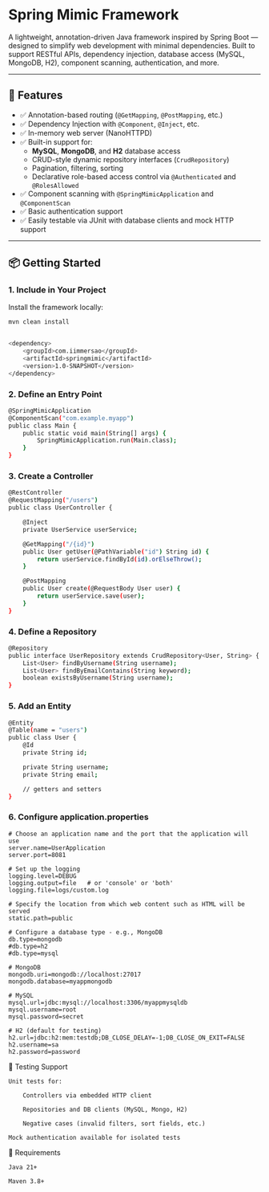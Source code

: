 # Spring Mimic Framework

A lightweight, annotation-driven Java framework inspired by Spring Boot — designed to simplify web development with minimal dependencies. Built to support RESTful APIs, dependency injection, database access (MySQL, MongoDB, H2), component scanning, authentication, and more.

---

## 🚀 Features

- ✅ Annotation-based routing (`@GetMapping`, `@PostMapping`, etc.)
- ✅ Dependency Injection with `@Component`, `@Inject`, etc.
- ✅ In-memory web server (NanoHTTPD)
- ✅ Built-in support for:
  - **MySQL**, **MongoDB**, and **H2** database access
  - CRUD-style dynamic repository interfaces (`CrudRepository`)
  - Pagination, filtering, sorting
  - Declarative role-based access control via `@Authenticated` and `@RolesAllowed`
- ✅ Component scanning with `@SpringMimicApplication` and `@ComponentScan`
- ✅ Basic authentication support
- ✅ Easily testable via JUnit with database clients and mock HTTP support

---

## 📦 Getting Started

### 1. Include in Your Project

Install the framework locally:

```bash
mvn clean install


<dependency>
    <groupId>com.iimmersao</groupId>
    <artifactId>springmimic</artifactId>
    <version>1.0-SNAPSHOT</version>
</dependency>
```

### 2. Define an Entry Point

```bash
@SpringMimicApplication
@ComponentScan("com.example.myapp")
public class Main {
    public static void main(String[] args) {
        SpringMimicApplication.run(Main.class);
    }
}
```

### 3. Create a Controller

```bash
@RestController
@RequestMapping("/users")
public class UserController {

    @Inject
    private UserService userService;

    @GetMapping("/{id}")
    public User getUser(@PathVariable("id") String id) {
        return userService.findById(id).orElseThrow();
    }

    @PostMapping
    public User create(@RequestBody User user) {
        return userService.save(user);
    }
}
```

### 4. Define a Repository

```bash
@Repository
public interface UserRepository extends CrudRepository<User, String> {
    List<User> findByUsername(String username);
    List<User> findByEmailContains(String keyword);
    boolean existsByUsername(String username);
}
```

### 5. Add an Entity

```bash
@Entity
@Table(name = "users")
public class User {
    @Id
    private String id;

    private String username;
    private String email;

    // getters and setters
}
```

### 6. Configure application.properties

```
# Choose an application name and the port that the application will use
server.name=UserApplication
server.port=8081

# Set up the logging
logging.level=DEBUG
logging.output=file   # or 'console' or 'both'
logging.file=logs/custom.log

# Specify the location from which web content such as HTML will be served
static.path=public

# Configure a database type - e.g., MongoDB
db.type=mongodb
#db.type=h2
#db.type=mysql

# MongoDB
mongodb.uri=mongodb://localhost:27017
mongodb.database=myappmongodb

# MySQL
mysql.url=jdbc:mysql://localhost:3306/myappmysqldb
mysql.username=root
mysql.password=secret

# H2 (default for testing)
h2.url=jdbc:h2:mem:testdb;DB_CLOSE_DELAY=-1;DB_CLOSE_ON_EXIT=FALSE
h2.username=sa
h2.password=password
```

🧪 Testing Support

    Unit tests for:

        Controllers via embedded HTTP client

        Repositories and DB clients (MySQL, Mongo, H2)

        Negative cases (invalid filters, sort fields, etc.)

    Mock authentication available for isolated tests

🧰 Requirements

    Java 21+

    Maven 3.8+

